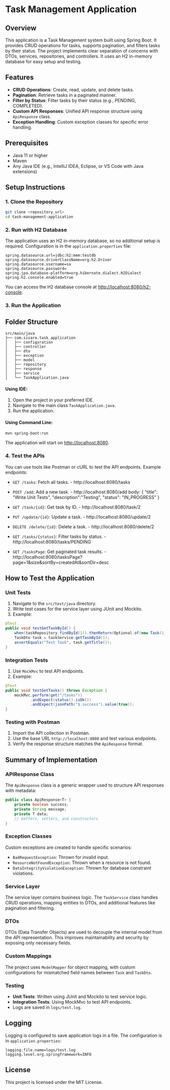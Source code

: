 # Task Management Application

## Overview
This application is a Task Management system built using Spring Boot. It provides CRUD operations for tasks, supports pagination, and filters tasks by their status. The project implements clear separation of concerns with DTOs, services, repositories, and controllers. It uses an H2 in-memory database for easy setup and testing.

## Features
- **CRUD Operations**: Create, read, update, and delete tasks.
- **Pagination**: Retrieve tasks in a paginated manner.
- **Filter by Status**: Filter tasks by their status (e.g., PENDING, COMPLETED).
- **Custom API Responses**: Unified API response structure using `ApiResponse` class.
- **Exception Handling**: Custom exception classes for specific error handling.

## Prerequisites
- Java 11 or higher
- Maven
- Any Java IDE (e.g., IntelliJ IDEA, Eclipse, or VS Code with Java extensions)

## Setup Instructions

### 1. Clone the Repository
```bash
git clone <repository_url>
cd task-management-application
```

### 2. Run with H2 Database
The application uses an H2 in-memory database, so no additional setup is required. Configuration is in the `application.properties` file:
```properties
spring.datasource.url=jdbc:h2:mem:testdb
spring.datasource.driverClassName=org.h2.Driver
spring.datasource.username=sa
spring.datasource.password=
spring.jpa.database-platform=org.hibernate.dialect.H2Dialect
spring.h2.console.enabled=true
```

You can access the H2 database console at [http://localhost:8080/h2-console](http://localhost:8080/h2-console).

### 3. Run the Application
  ## Folder Structure
  ```
  src/main/java
  ├── com.sisara.task_application
  │   ├── configuration
  │   ├── controller
  │   ├── dto
  │   ├── exception
  │   ├── model
  │   ├── repository
  │   ├── response
  │   ├── service
  │   └── TaskApplication.java
  ```

#### Using IDE:
1. Open the project in your preferred IDE.
2. Navigate to the main class `TaskApplication.java`.
3. Run the application.

#### Using Command Line:
```bash
mvn spring-boot:run
```

The application will start on [http://localhost:8080](http://localhost:8080).

### 4. Test the APIs
You can use tools like Postman or cURL to test the API endpoints. Example endpoints:
- `GET /tasks`: Fetch all tasks. - http://localhost:8080/tasks
- `POST /add`: Add a new task. - http://localhost:8080/add 
  body: {
    "title": "Write Unit Tests",
    "description":"Testing",
    "status": "IN_PROGRESS"
  }

- `GET /task/{id}`: Get task by ID. - http://localhost:8080/task/2
- `PUT /update/{id}`: Update a task. - http://localhost:8080/update/2
- `DELETE /delete/{id}`: Delete a task. - http://localhost:8080/delete/2
- `GET /tasks/{status}`: Filter tasks by status. - http://localhost:8080/tasks/PENDING
- `GET /tasksPage`: Get paginated task results. - http://localhost:8080/tasksPage?page=1&size&sortBy=createdAt&sortDir=desc

## How to Test the Application
### Unit Tests
1. Navigate to the `src/test/java` directory.
2. Write test cases for the service layer using JUnit and Mockito.
3. Example:
```java
@Test
public void testGetTaskById() {
    when(taskRepository.findById(1)).thenReturn(Optional.of(new Task(1, "Test Task", "Test Description", Status.PENDING)));
    TaskDto task = taskService.getTaskById(1);
    assertEquals("Test Task", task.getTitle());
}
```

### Integration Tests
1. Use `MockMvc` to test API endpoints.
2. Example:
```java
@Test
public void testGetTasks() throws Exception {
    mockMvc.perform(get("/tasks"))
           .andExpect(status().isOk())
           .andExpect(jsonPath("$.success").value(true));
}
```

### Testing with Postman
1. Import the API collection in Postman.
2. Use the base URL `http://localhost:8080` and test various endpoints.
3. Verify the response structure matches the `ApiResponse` format.

## Summary of Implementation

### APIResponse Class
The `ApiResponse` class is a generic wrapper used to structure API responses with metadata:
```java
public class ApiResponse<T> {
    private boolean success;
    private String message;
    private T data;
    // Getters, setters, and constructors
}
```

### Exception Classes
Custom exceptions are created to handle specific scenarios:
- `BadRequestException`: Thrown for invalid input.
- `ResourceNotFoundException`: Thrown when a resource is not found.
- `DataIntegrityViolationException`: Thrown for database constraint violations.

### Service Layer
The service layer contains business logic. The `TaskService` class handles CRUD operations, mapping entities to DTOs, and additional features like pagination and filtering.

### DTOs
DTOs (Data Transfer Objects) are used to decouple the internal model from the API representation. This improves maintainability and security by exposing only necessary fields.

### Custom Mappings
The project uses `ModelMapper` for object mapping, with custom configurations for mismatched field names between `Task` and `TaskDto`.

### Testing
- **Unit Tests**: Written using JUnit and Mockito to test service logic.
- **Integration Tests**: Using MockMvc to test API endpoints.
- Logs are saved in `logs/test.log`.

## Logging
Logging is configured to save application logs in a file. The configuration is in `application.properties`:
```properties
logging.file.name=logs/test.log
logging.level.org.springframework=INFO
```

## License
This project is licensed under the MIT License.
